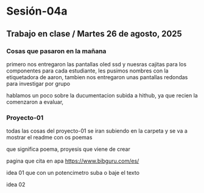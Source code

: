 # Sesión-04a

## Trabajo en clase / Martes 26 de agosto, 2025

### Cosas que pasaron en la mañana

primero nos entregaron las pantallas oled ssd y nuesras cajitas para los componentes para cada estudiante, les pusimos nombres con la etiquetadora de aaron, tambien nos entregaron unas pantallas redondas para investigar por grupo

hablamos un poco sobre la ducumentacion subida a hithub, ya que recien la comenzaron a evaluar, 

### Proyecto-01

todas las cosas del proyecto-01 se iran subiendo en la carpeta y se va a mostrar el readme con os poemas

que significa poema, proyesis que viene de crear

pagina que cita en apa https://www.bibguru.com/es/

idea 01 que con un potencimetro suba o baje el texto

idea 02 
